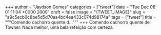 
+++
author = "Jaydson Gomes"
categories = ["tweet"]
date = "Tue Dec 08 01:11:04 +0000 2009"
draft = false
image = "{TWEET_IMAGE}"
slug = "a9c5ecb6c8be5d5d70aa4bd4ea433c074d98174a"
tags = ["tweet"]
title = """Comendo cachorro quente d..."""
+++
Comendo cachorro quente de Towner. Nada melhor, uma bela refeição com certeza.
